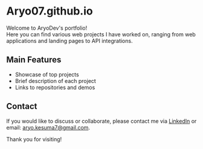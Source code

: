 # Aryo07.github.io

Welcome to AryoDev's portfolio!  
Here you can find various web projects I have worked on, ranging from web applications and landing pages to API integrations.

## Main Features
- Showcase of top projects
- Brief description of each project
- Links to repositories and demos

## Contact
If you would like to discuss or collaborate, please contact me via [LinkedIn](https://www.linkedin.com/in/aryo-kesuma-517a69179) or email: aryo.kesuma7@gmail.com.

Thank you for visiting!
